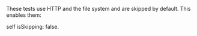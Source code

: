These tests use HTTP and the file system and are skipped by default. This enables them:

self isSkipping: false.